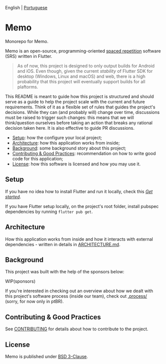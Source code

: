English | [Portuguese](README_ptbr.md)

# Memo

Monorepo for Memo.

Memo is an open-source, programming-oriented [spaced repetition](https://en.wikipedia.org/wiki/Spaced_repetition)
software (SRS) written in Flutter.

<!--
You can use the latest beta features through TestFlight / Google Play, or download through:

AppStore (badge)
Google Play (badge)
-->

> As of now, this project is designed to only output builds for Android and iOS. Even though, given the current
> *stability* of Flutter SDK for desktop (Windows, Linux and macOS) and web, there is a high probability that this
> project will eventually support builds for all plaftorms.

This README is meant to guide how this project is structured and should serve as a guide to help the project scale with 
the current and future requirements. Think of it as a flexible set of rules that guides the project's decisions. While 
they can (and probably will) change over time, discussions must be raised to trigger such changes: this means that 
we will think/question ourselves before taking an action that breaks any rational decision taken here. It is also 
effective to guide PR discussions.

- [Setup](#setup): how the configure your local project;
- [Architecture](#architecture): how this application works from inside;
- [Background](#background): some background story about this project;
- [Contributing & Good Practices](#contributing--good-practices): recommendation on how to write good code for this 
application;
- [License](#license): how this software is licensed and how you may use it.

## Setup

If you have no idea how to install Flutter and run it locally, check this
[_Get started_](https://flutter.dev/docs/get-started/install).

If you have Flutter setup locally, on the project's root folder, install pubspec dependencies by running
`flutter pub get`.

## Architecture

How this application works from inside and how it interacts with external dependencies - written in details in 
[ARCHITECTURE.md](ARCHITECTURE.md).

## Background

This project was built with the help of the sponsors below:

WIP(sponsors)

If you're interested in checking out an overview about how we dealt with this project's software process (inside our team),
check out [.process/](.process/README.md) (sorry, for now only in ptBR).

## Contributing & Good Practices

See [CONTRIBUTING](CONTRIBUTING.md) for details about how to contribute to the project.

## License

Memo is published under [BSD 3-Clause](LICENSE).